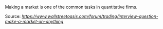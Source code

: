 Making a market is one of the common tasks in quantitative firms.

Source: _https://www.wallstreetoasis.com/forum/trading/interview-question-make-a-market-on-anything_
